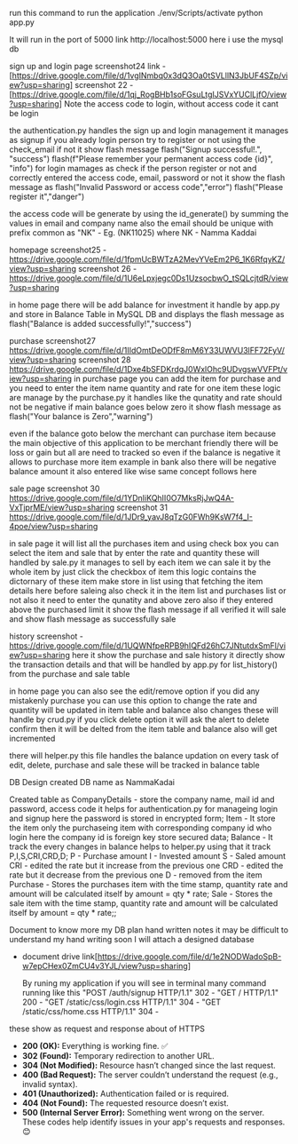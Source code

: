 run this command to run the application
 ./env/Scripts/activate
   python app.py

It will run in the port of 5000 link http://localhost:5000
here i use the mysql db

sign up and login page
screenshot24 link - [https://drive.google.com/file/d/1vgINmbq0x3dQ3Oa0tSVLllN3JbUF4SZp/view?usp=sharing]
screenshot 22 - [https://drive.google.com/file/d/1qj_RogBHb1soFGsuLtgIJSVxYUClLjfO/view?usp=sharing]
Note the access code to login, without access code it cant be login

the authentication.py handles the sign up and login management 
it manages as signup
if you already login person try to register or not using the check_email 
if not it show flash message
       flash("Signup successful!.", "success")
      flash(f"Please remember your permanent access code {id}", "info")
for login mamages as
check if the person register or not
and correctly entered the access code, email, password or not 
it show the flash message as 
flash("Invalid Password or access code","error")
flash("Please register it","danger")

the access code will be generate by using the id_generate() by summing the values in email and company name also the email should be unique
with prefix common as "NK" - Eg. (NK11025) where NK - Namma Kaddai

homepage 
screenshot25 - https://drive.google.com/file/d/1fpmUcBWTzA2MevYVeEm2P6_1K6RfqyKZ/view?usp=sharing
screenshot 26 - https://drive.google.com/file/d/1U6eLpxjegc0Ds1UzsocbwO_tSQLcjtdR/view?usp=sharing

in home page there will be add balance for investment it handle by app.py and store in Balance Table in MySQL DB
and displays the flash message as flash("Balance is added successfully!","success")

purchase
screenshot27 https://drive.google.com/file/d/1IIdOmtDeODfF8mM6Y33UWVU3lFF72FyV/view?usp=sharing
screenshot 28 https://drive.google.com/file/d/1Dxe4bSFDKrdgJ0WxlOhc9UDvgswVVFPt/view?usp=sharing
in purchase page you can add the item for purchase and you need to enter the item name quantity and rate for one item 
these logic are manage by the purchase.py
it handles like
the qunatity and rate should not be negative
if main balance goes below zero it show flash message as
flash("Your balance is Zero","warning")

even if the balance goto below the merchant can purchase item because the main objective of this application to be merchant friendly there will be loss or gain but all are need to
tracked so even if the balance is negative it allows to purchase more item
example in bank also there will be negative balance amount it also entered like wise same concept follows here

sale page
screenshot 30 https://drive.google.com/file/d/1YDnIiKQhII0O7MksRjJwQ4A-VxTjprME/view?usp=sharing
screenshot 31 https://drive.google.com/file/d/1JDr9_yavJ8qTzG0FWh9KsW7f4_I-4poe/view?usp=sharing

in sale page it will list all the purchases item and using check box you can select the item and sale that by enter the rate and quantity these will handled by sale.py
it manages to sell by each item we can sale it by the whole item by just click the checkbox of item 
this logic contains the dictornary of these item make store in list using that fetching the item details
here before saleing also check it in the item list and purchases list or not
also it need to enter the qunatity and above zero
also if they entered above the purchased limit  it show the flash message
if all verified it will sale and show flash message as successfully sale

history
screenshot - https://drive.google.com/file/d/1UQWNfpeRPB9hIQFd26hC7JNtutdxSmFl/view?usp=sharing
here it show the purchase and sale history it directly show the transaction details and that will be handled by app.py for list_history() from the purchase and sale table

in home page you can also see the edit/remove option if you did any mistakenly purchase you can use this option to change the rate and quantity will be updated in item table
and balance also changes these will handle by crud.py
if you click delete option it will ask the alert to delete confirm then it will be delted from the item table and balance also will get incremented

there will helper.py this file handles the balance updation on every task of edit, delete, purchase and sale these will be tracked in balance table 

DB Design 
created DB name as NammaKadai

Created table as 
CompanyDetails - store the company name, mail id and password, access code it helps for authentication.py for manageing login and signup here the password is stored in encrypted form;
Item - It store the item only the purchaseing item with corresponding company id who login here the company id is foreign key store secured data;
Balance - It track the every changes in balance helps to helper.py using that it track P,I,S,CRI,CRD,D;
P - Purchase amount
I - Invested amount
S - Saled amount
CRI - edited the rate but it increase from the previous one
CRD -  edited the rate but it decrease from the previous one
D - removed from the item
Purchase - Stores the purchases item with the time stamp, quantity rate and amount will be calculated itself by amount  = qty * rate;
Sale -  Stores the sale item with the time stamp, quantity rate and amount will be calculated itself by amount  = qty * rate;; 

Document to know more my DB plan hand written notes it may be difficult to understand my hand writing soon I will attach a designed database
- document drive link[https://drive.google.com/file/d/1e2NODWadoSpB-w7epCHex0ZmCU4v3YJL/view?usp=sharing]

  By runing my application if you will see in terminal many command running
like this
 "POST /auth/signup HTTP/1.1" 302 -
 "GET / HTTP/1.1" 200 -
 "GET /static/css/login.css HTTP/1.1" 304 -
 "GET /static/css/home.css HTTP/1.1" 304 -

these show as request and response about of HTTPS

- **200 (OK):** Everything is working fine. ✅  
- **302 (Found):** Temporary redirection to another URL.  
- **304 (Not Modified):** Resource hasn’t changed since the last request.  
- **400 (Bad Request):** The server couldn’t understand the request (e.g., invalid syntax).  
- **401 (Unauthorized):** Authentication failed or is required.  
- **404 (Not Found):** The requested resource doesn’t exist.  
- **500 (Internal Server Error):** Something went wrong on the server.  
These codes help identify issues in your app's requests and responses. 😊
